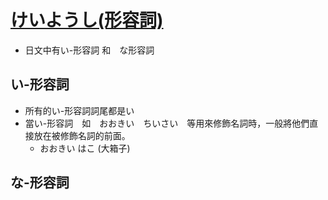 # [けいようし(形容詞)](about_adj.md)

- 日文中有い-形容詞 和　な形容詞

## い-形容詞

- 所有的い-形容詞詞尾都是い
- 當い-形容詞　如　おおきい　ちいさい　等用來修飾名詞時，一般將他們直接放在被修飾名詞的前面。
  - おおきい はこ (大箱子)

## な-形容詞